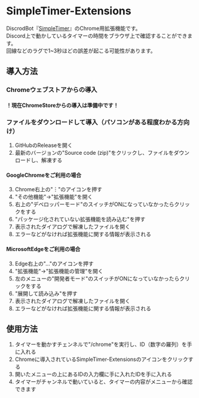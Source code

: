 # SimpleTimer-Extensions
DiscrodBot『[SimpleTimer](https://source.simpletimer.dev/)』のChrome用拡張機能です。  
Discord上で動かしているタイマーの時間をブラウザ上で確認することができます。  
回線などのラグで1~3秒ほどの誤差が起こる可能性があります。

## 導入方法
### Chromeウェブストアからの導入
#### ！現在ChromeStoreからの導入は準備中です！
### ファイルをダウンロードして導入（パソコンがある程度わかる方向け）
1. GitHubのReleaseを開く
2. 最新のバージョンの"Source code (zip)"をクリックし、ファイルをダウンロードし、解凍する
#### GoogleChromeをご利用の場合
3. Chrome右上の"︙"のアイコンを押す
4. "その他機能"->"拡張機能"を開く
6. 右上の"デベロッパーモード"のスイッチがONになっていなかったらクリックをする
7. "パッケージ化されていない拡張機能を読み込む"を押す
8. 表示されたダイアログで解凍したファイルを開く
9. エラーなどがなければ拡張機能に関する情報が表示される
#### MicrosoftEdgeをご利用の場合
3. Edge右上の"…"のアイコンを押す
4. "拡張機能"->"拡張機能の管理"を開く
6. 左のメニューの"開発者モード"のスイッチがONになっていなかったらクリックをする
7. "展開して読み込み"を押す
8. 表示されたダイアログで解凍したファイルを開く
9. エラーなどがなければ拡張機能に関する情報が表示される


## 使用方法
1. タイマーを動かすチェンネルで"/chrome"を実行し、ID（数字の羅列）を手に入れる
2. Chromeに導入されているSimpleTimer-Extensionsのアイコンをクリックする
3. 開いたメニューの上にあるIDの入力欄に手に入れたIDを手に入れる
4. タイマーがチャンネルで動いていると、タイマーの内容がメニューから確認できます
